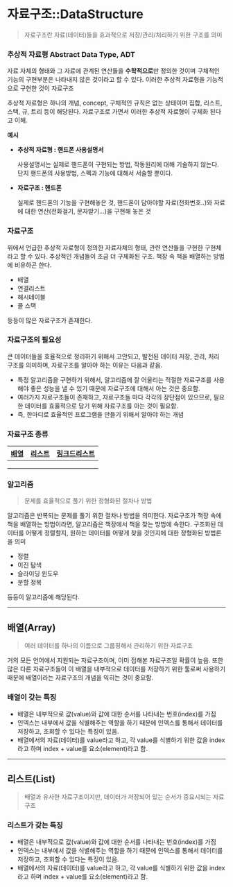# 자료구조::DataStructure



> 자료구조란 자료(데이터)들을 효과적으로 저장/관리/처리하기 위한 구조를 의미



### 추상적 자료형 Abstract Data Type, ADT

자료 자체의 형태와 그 자료에 관계된 연산들을 **수학적으로**만 정의한 것이며 구체적인 기능의 구현부분은 나타내지 않은 것이라고 할 수 있다. 이러한 추상적 자료형을 기능적으로 구현한 것이 자료구조

추상적 자료형은 하나의 개념, concept, 구체적인 규칙은 없는 상태이며 집합, 리스트, 스택, 규, 트리 등이 해당된다. 자료구조로 가면서 이러한 추상적 자료형이 구체화 된다고 이해.

**예시**

* **추상적 자료형 : 핸드폰 사용설명서**

  사용설명서는 실제로 핸드폰이 구현되는 방법, 작동원리에 대해 기술하지 않는다. 단지 핸드폰의 사용방법, 스펙과 기능에 대해서 서술할 뿐이다.

* **자료구조 : 핸드폰**

  실제로 핸드폰의 기능을 구현해놓은 것, 핸드폰이 담아야할 자료(전화번호..)와 자료에 대한 연산(전화걸기, 문자받기...)을 구현해 놓은 것



### 자료구조

위에서 언급한 추상적 자료형이 정의한 자료자체의 형태, 관련 연산들을 구현한 구현체라고 할 수 있다. 추상적인 개념들이 조금 더 구체화된 구조. 책장 속 책을 배열하는 방법에 비유하곤 한다.

* 배열
* 연결리스트
* 해시테이블
* 콜 스택

등등이 많은 자료구조가 존재한다.



### 자료구조의 필요성

큰 데이터들을 효율적으로 정리하기 위해서 고안되고, 발전된 데이터 저장, 관리, 처리 구조를 의미하며, 자료구조를 알아야 하는 이유는 다음과 같음.

* 특정 알고리즘을 구현하기 위해서, 알고리즘에 잘 어울리는 적절한 자료구조를 사용해야 좋은 성능을 낼 수 있기 때문에 자료구조에 대해서 아는 것은 중요함.
* 여러가지 자료구조들이 존재하고, 자료구조들 마다 각각의 장단점이 있으므로, 필요한 데이터를 효율적으로 담기 위해 자료구조를 아는 것이 필요함.
* 즉, 한마디로 효율적인 프로그램을 만들기 위해서 알아야 하는 개념



### 자료구조 종류

| [배열]() | [리스트]() | [링크드리스트]() |
| :------: | :--------: | :--------------: |
|          |            |                  |
|          |            |                  |
|          |            |                  |



### 알고리즘

> 문제를 효율적으로 풀기 위한 정형화된 절차나 방법

알고리즘은 반복되는 문제를 풀기 위한 절차나 방법을 의미한다. 자료구조가 책장 속에 책을 배열하는 방법이라면, 알고리즘은 책장에서 책을 찾는 방법에 속한다. 구조화된 데이터를 어떻게 정렬할지, 원하는 데이터를 어떻게 찾을 것인지에 대한 정형화된 방법론을 의미

* 정렬
* 이진 탐색
* 슬라이딩 윈도우
* 분할 정복

등등이 알고리즘에 해당된다.



---



## 배열(Array)

> 여러 데이터를 하나의 이름으로 그룹핑해서 관리하기 위한 자료구조

거의 모든 언어에서 지원되는 자료구조이며, 이미 접해본 자료구조일 확률이 높음. 또한 많은 다른 자료구조들이 이 배열을 내부적으로 데이터를 저장하기 위한 툴로써 사용하기 때문에 배열이라는 자료구조의 개념을 익히는 것이 중요함. 



### 배열이 갖는 특징

* 배열은 내부적으로 값(value)와 값에 대한 순서를 나타내는 번호(index)를 가짐
* 인덱스는 내부에서 값을 식별해주는 역할을 하기 때문에 인덱스를 통해서 데이터를 저장하고, 조회할 수 있다는 특징이 있음.
* 배열에서의 자료(데이터)를 value라고 하고, 각 value를 식별하기 위한 값을 index라고 하며 index + value를 요소(element)라고 함.





---



## 리스트(List)

> 배열과 유사한 자료구조이지만, 데이터가 저장되어 있는 순서가 중요시되는 자료구조





### 리스트가 갖는 특징

* 배열은 내부적으로 값(value)와 값에 대한 순서를 나타내는 번호(index)를 가짐
* 인덱스는 내부에서 값을 식별해주는 역할을 하기 때문에 인덱스를 통해서 데이터를 저장하고, 조회할 수 있다는 특징이 있음.
* 배열에서의 자료(데이터)를 value라고 하고, 각 value를 식별하기 위한 값을 index라고 하며 index + value를 요소(element)라고 함.

